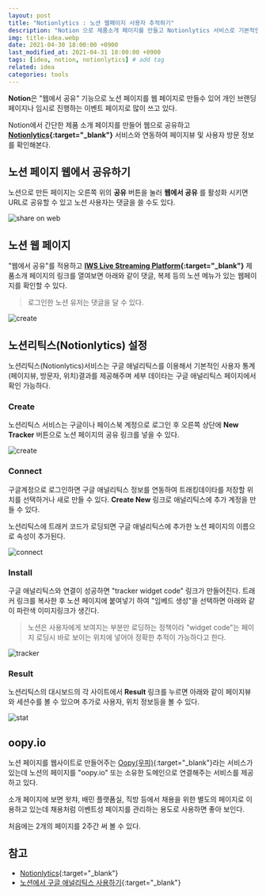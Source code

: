 ```yaml
---
layout: post
title: "Notionlytics : 노션 웹페이지 사용자 추적하기"
description: "Notion 으로 제품소개 페이지를 만들고 Notionlytics 서비스로 기본적인 사용자 추적정보인 페이지뷰, 방문자 통계를 확인해본다."
img: title-idea.webp
date: 2021-04-30 18:00:00 +0900
last_modified_at: 2021-04-31 18:00:00 +0900
tags: [idea, notion, notionlytics] # add tag
related: idea
categories: tools
---
```


**Notion**은 "웹에서 공유" 기능으로 노션 페이지를 웹 페이지로 만들수 있어 개인 브랜딩 페이지나 임시로 진행하는 이벤트 페이지로 많이 쓰고 있다. 

Notion에서 간단한 제품 소개 페이지를 만들어 웹으로 공유하고 **[Notionlytics](https://app.notionlytics.com){:target="_blank"}** 서비스와 연동하여 페이지뷰 및 사용자 방문 정보를 확인해본다. 
<!--more-->

## 노션 페이지 웹에서 공유하기 

노션으로 만든 페이지는 오른쪽 위의 **공유** 버튼을 눌러 **웹에서 공유** 를 활성화 시키면 URL로 공유할 수 있고 노션 사용자는 댓글을 쓸 수도 있다. 

![share on web]({{site.baseurl}}/assets/img/m_notion_webshare_01.png)

## 노션 웹 페이지 

"웹에서 공유"를 적용하고 **[IWS Live Streaming Platform](https://www.notion.so/softroom/IWS-Live-Streaming-Platform-850f6b837c5a426ead872056dcb81565){:target="_blank"}** 제품소개 페이지의 링크를 열여보면 아래와 같이 댓글, 복제 등의 노션 메뉴가 있는 웹페이지를 확인할 수 있다. 

> 로그인한 노션 유저는 댓글을 달 수 있다. 

![create]({{site.baseurl}}/assets/img/m_notion_webpage.webp)

## 노션리틱스(Notionlytics) 설정

노션리틱스(Notionlytics)서비스는 구글 애널리틱스를 이용해서 기본적인 사용자 통계(페이지뷰, 방문자, 위치)결과를 제공해주며 세부 데이타는 구글 애널리틱스 페이지에서 확인 가능하다. 

### Create 

노션리틱스 서비스는 구글이나 페이스북 계정으로 로그인 후 오른쪽 상단에 **New Tracker** 버튼으로 노션 페이지의 공유 링크를 넣을 수 있다. 

![create]({{site.baseurl}}/assets/img/notionlytics_create.png)

### Connect 

구글계정으로 로그인하면 구글 애널리틱스 정보를 연동하여 트래킹데이타를 저장할 위치를 선택하거나 새로 만들 수 있다. **Create New** 링크로 애널리틱스에 추가 계정을 만들 수 있다. 

노션리틱스에 트래커 코드가 로딩되면 구글 애널리틱스에 추가한 노션 페이지의 이름으로 속성이 추가된다. 

![connect]({{site.baseurl}}/assets/img/notionlytics_connect.png)

### Install

구글 애널리틱스와 연결이 성공하면 "tracker widget code" 링크가 만들어진다. 트래커 링크를 복사한 후 노션 페이지에 붙여넣기 하여 "임베드 생성"을 선택하면 아래와 같이 파란색 이미지링크가 생긴다.

> 노션은 사용자에게 보여지는 부분만 로딩하는 정책이라 "widget code"는 페이지 로딩시 바로 보이는 위치에 넣어야 정확한 추적이 가능하다고 한다. 

![tracker]({{site.baseurl}}/assets/img/notionlytics_image.png)

### Result

노션리틱스의 대시보드의 각 사이트에서 **Result** 링크를 누르면 아래와 같이 페이지뷰 와 세션수를 볼 수 있으며 추가로 사용자, 위치 정보등을 볼 수 있다. 

![stat]({{site.baseurl}}/assets/img/notionlytics_stat.png)

## oopy.io

노션 페이지를 웹사이트로 만들어주는 [Oopy(우피)](https://www.oopy.io){:target="_blank"}라는 서비스가 있는데 노션의 페이지를 "oopy.io" 또는 소유한 도메인으로 연결해주는 서비스를 제공하고 있다. 

소개 페이지에 보면 왓챠, 배민 플랫폼실, 직방 등에서 채용을 위한 별도의 페이지로 이용하고 있는데 채용처럼 이벤트성 페이지를 관리하는 용도로 사용하면 좋아 보인다. 

처음에는 2개의 페이지를 2주간 써 볼 수 있다. 

## 참고

- [Notionlytics](https://app.notionlytics.com){:target="_blank"}
- [노션에서 구글 애널리틱스 사용하기](https://blog.mskim.me/posts/google-analytics-with-notion-so/){:target="_blank"}